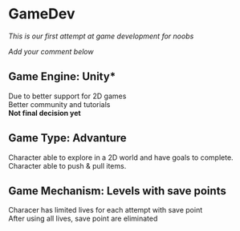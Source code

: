# GameDev

*This is our first attempt at game development for noobs*

*Add your comment below*

## Game Engine: Unity* 

Due to better support for 2D games
<br>
Better community and tutorials
<br>
**Not final decision yet**

## Game Type: Advanture

Character able to explore in a 2D world and have goals to complete.
<br>
Character able to push & pull items.

## Game Mechanism: Levels with save points

Characer has limited lives for each attempt with save point
<br>
After using all lives, save point are eliminated

